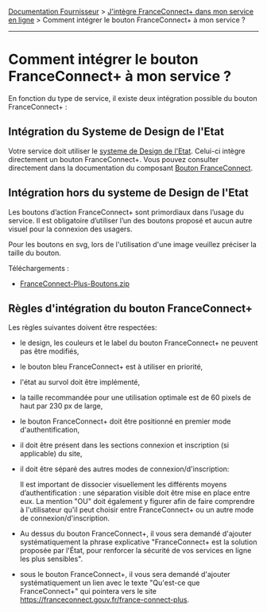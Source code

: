 [Documentation Fournisseur](../README.md) > [J'intègre FranceConnect+ dans mon service en ligne](../README.md#jintègre-franceconnect-dans-mon-service-en-ligne) > Comment intégrer le bouton FranceConnect+ à mon service ?

---

# Comment intégrer le bouton FranceConnect+ à mon service ?

En fonction du type de service, il existe deux intégration possible du bouton FranceConnect+ :  

## Intégration du Systeme de Design de l'Etat

Votre service doit utiliser le [systeme de Design de l'Etat](https://www.systeme-de-design.gouv.fr/). Celui-ci intègre directement un bouton FranceConnect+. Vous pouvez consulter directement dans la documentation du composant [Bouton FranceConnect](https://www.systeme-de-design.gouv.fr/elements-d-interface/composants/bouton-franceconnect).

## Intégration hors du systeme de Design de l'Etat

Les boutons d’action FranceConnect+ sont primordiaux dans l’usage du service. Il est obligatoire d’utiliser l’un des boutons proposé et aucun autre visuel pour la connexion des usagers.

Pour les boutons en svg, lors de l'utilisation d'une image veuillez préciser la taille du bouton.

Téléchargements :

* [FranceConnect-Plus-Boutons.zip](FranceConnect-Plus-Boutons.zip)

## Règles d'intégration du bouton FranceConnect+

Les règles suivantes doivent être respectées:

- le design, les couleurs et le label du bouton FranceConnect+ ne peuvent pas être modifiés,
- le bouton bleu FranceConnect+ est à utiliser en priorité,
- l'état au survol doit être implémenté,
- la taille recommandée pour une utilisation optimale est de 60 pixels de haut par 230 px de large,
- le bouton FranceConnect+ doit être positionné en premier mode d'authentification,
- il doit être présent dans les sections connexion et inscription (si applicable) du site,
- il doit être séparé des autres modes de connexion/d'inscription:

    Il est important de dissocier visuellement les différents moyens d’authentification : une séparation visible doit être mise en place entre eux.
    La mention "OU" doit également y figurer afin de faire comprendre à l'utilisateur qu'il peut choisir entre FranceConnect+ ou un autre mode de connexion/d'inscription.
    

- Au dessus du bouton FranceConnect+, il vous sera demandé d'ajouter systématiquement la phrase explicative "FranceConnect+ est la solution proposée par l'État, pour renforcer la sécurité de vos services en ligne les plus sensibles". 
- sous le bouton FranceConnect+, il vous sera demandé d'ajouter systématiquement un lien avec le texte "Qu'est-ce que FranceConnect+" qui pointera vers le site https://franceconnect.gouv.fr/france-connect-plus.
